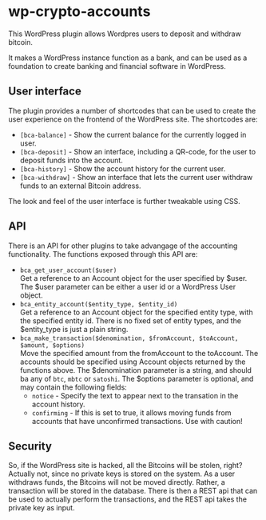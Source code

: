 # wp-crypto-accounts

This WordPress plugin allows Wordpres users to deposit and withdraw bitcoin.

It makes a WordPress instance function as a bank, and can be used as a foundation to create banking and financial software in WordPress.

## User interface

The plugin provides a number of shortcodes that can be used to create the user experience on the frontend of the WordPress site. The shortcodes are:

* `[bca-balance]` - Show the current balance for the currently logged in user.
* `[bca-deposit]` - Show an interface, including a QR-code, for the user to deposit funds into the account.
* `[bca-history]` - Show the account history for the current user.
* `[bca-withdraw]` - Show an interface that lets the current user withdraw funds to an external Bitcoin address.

The look and feel of the user interface is further tweakable using CSS.

## API

There is an API for other plugins to take advangage of the accounting functionality. The functions exposed through this API are:

* `bca_get_user_account($user)`<br>Get a reference to an Account object for the user specified by $user. The $user parameter can be either a user id or a WordPress User object.
* `bca_entity_account($entity_type, $entity_id)`<br>Get a reference to an Account object for the specified entity type, with the specified entity id. There is no fixed set of entity types, and the $entity_type is just a plain string. 
* `bca_make_transaction($denomination, $fromAccount, $toAccount, $amount, $options)`<br>Move the specified amount from the fromAccount to the toAccount. The accounts should be specified using Account objects returned by the functions above. The $denomination parameter is a string, and should ba any of `btc`, `mbtc` or `satoshi`. The $options parameter is optional, and may contain the following fields:
  * `notice` - Specify the text to appear next to the transation in the account history.
  * `confirming` - If this is set to true, it allows moving funds from accounts that have unconfirmed transactions. Use with caution!

## Security

So, if the WordPress site is hacked, all the Bitcoins will be stolen, right? Actually not, since no private keys is stored on the system. As a user withdraws funds, the Bitcoins will not be moved directly. Rather, a transaction will be stored in the database. There is then a REST api that can be used to actually perform the transactions, and the REST api takes the private key as input.
